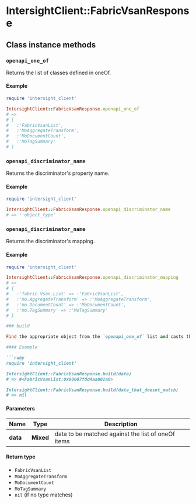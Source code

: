 # IntersightClient::FabricVsanResponse

## Class instance methods

### `openapi_one_of`

Returns the list of classes defined in oneOf.

#### Example

```ruby
require 'intersight_client'

IntersightClient::FabricVsanResponse.openapi_one_of
# =>
# [
#   :'FabricVsanList',
#   :'MoAggregateTransform',
#   :'MoDocumentCount',
#   :'MoTagSummary'
# ]
```

### `openapi_discriminator_name`

Returns the discriminator's property name.

#### Example

```ruby
require 'intersight_client'

IntersightClient::FabricVsanResponse.openapi_discriminator_name
# => :'object_type'
```

### `openapi_discriminator_name`

Returns the discriminator's mapping.

#### Example

```ruby
require 'intersight_client'

IntersightClient::FabricVsanResponse.openapi_discriminator_mapping
# =>
# {
#   :'fabric.Vsan.List' => :'FabricVsanList',
#   :'mo.AggregateTransform' => :'MoAggregateTransform',
#   :'mo.DocumentCount' => :'MoDocumentCount',
#   :'mo.TagSummary' => :'MoTagSummary'
# }

### build

Find the appropriate object from the `openapi_one_of` list and casts the data into it.

#### Example

```ruby
require 'intersight_client'

IntersightClient::FabricVsanResponse.build(data)
# => #<FabricVsanList:0x00007fdd4aab02a0>

IntersightClient::FabricVsanResponse.build(data_that_doesnt_match)
# => nil
```

#### Parameters

| Name | Type | Description |
| ---- | ---- | ----------- |
| **data** | **Mixed** | data to be matched against the list of oneOf items |

#### Return type

- `FabricVsanList`
- `MoAggregateTransform`
- `MoDocumentCount`
- `MoTagSummary`
- `nil` (if no type matches)

